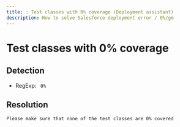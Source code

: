 ```yaml
---
title: : Test classes with 0% coverage (Deployment assistant)
description: How to solve Salesforce deployment error / 0%/gm
---
```

<!-- markdownlint-disable MD013 -->
# Test classes with 0% coverage

## Detection

- RegExp: ` 0%`

## Resolution

```shell
Please make sure that none of the test classes are 0% covered
```
